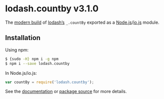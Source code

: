 # lodash.countby v3.1.0

The [modern build](https://github.com/lodash/lodash/wiki/Build-Differences) of [lodash’s](https://lodash.com/) `_.countBy` exported as a [Node.js](http://nodejs.org/)/[io.js](https://iojs.org/) module.

## Installation

Using npm:

```bash
$ {sudo -H} npm i -g npm
$ npm i --save lodash.countby
```

In Node.js/io.js:

```js
var countBy = require('lodash.countby');
```

See the [documentation](https://lodash.com/docs#countBy) or [package source](https://github.com/lodash/lodash/blob/3.1.0-npm-packages/lodash.countby) for more details.
